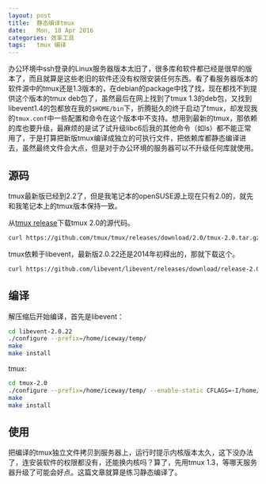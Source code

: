 ```yaml
---
layout:	post
title:	静态编译tmux
date:	Mon, 18 Apr 2016
categories:	效率工具
tags:	tmux 编译
---
```


办公环境中ssh登录的Linux服务器版本太旧了，很多库和软件都已经是很早的版本了，而且就算是这些老旧的软件还没有权限安装任何东西。看了看服务器版本的软件源中的tmux还是1.3版本的，在debian的package中找了找，现在都找不到提供这个版本的tmux deb包了，虽然最后在网上找到了tmux 1.3的deb包，又找到libevent1.4的包都放在我的`$HOME/bin`下，折腾挺久的终于启动了tmux，却发现我的`tmux.conf`中一些配置和命令在这个版本中不支持。想用到最新的tmux，那依赖的库也要升级，最麻烦的是试了试升级libc6后我的其他命令（如ls）都不能正常用了，于是打算把新版tmux编译成独立的可执行文件，把依赖库都静态编译进去，虽然最终文件会大点，但是对于办公环境的服务器可以不升级任何库就使用。

## 源码

tmux最新版已经到2.2了，但是我笔记本的openSUSE源上现在只有2.0的，就先和我笔记本上的tmux版本保持一致。

从[tmux release](https://github.com/tmux/tmux/releases)下载tmux 2.0的源代码。

```bash
curl https://github.com/tmux/tmux/releases/download/2.0/tmux-2.0.tar.gz -o tmux-2.0.tar.gz
```

tmux依赖于libevent，最新版2.0.22还是2014年初释出的，那就下载这个。

```bash
curl https://github.com/libevent/libevent/releases/download/release-2.0.22-stable/libevent-2.0.22-stable.tar.gz -o libevent-2.0.22-stable.tar.gz
```

## 编译

解压缩后开始编译，首先是libevent：

```bash
cd libevent-2.0.22
./configure --prefix=/home/iceway/temp/
make
make install
```

tmux:

```bash
cd tmux-2.0
./configure --prefix=/home/iceway/temp/ --enable-static CFLAGS=-I/home/iceway/temp/include LDFLAGS=-L/home/iceway/temp/lib64
make
make install
```

## 使用

把编译的tmux独立文件拷贝到服务器上，运行时提示内核版本太久，这下没办法了，连安装软件的权限都没有，还能换内核吗？算了，先用tmux 1.3，等哪天服务器升级了可能会好点。这篇文章就算是练习静态编译了。
